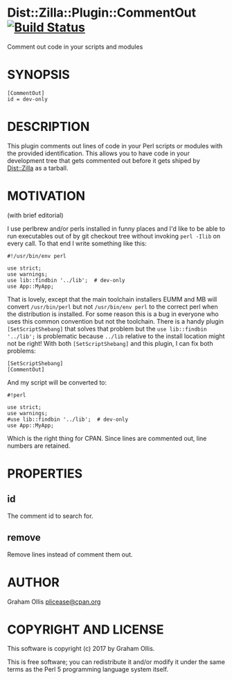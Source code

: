 # Dist::Zilla::Plugin::CommentOut [![Build Status](https://secure.travis-ci.org/plicease/Dist-Zilla-Plugin-CommentOut.png)](http://travis-ci.org/plicease/Dist-Zilla-Plugin-CommentOut)

Comment out code in your scripts and modules

# SYNOPSIS

    [CommentOut]
    id = dev-only

# DESCRIPTION

This plugin comments out lines of code in your Perl scripts or modules with
the provided identification.  This allows you to have code in your development
tree that gets commented out before it gets shiped by [Dist::Zilla](https://metacpan.org/pod/Dist::Zilla) as a
tarball.

# MOTIVATION

(with brief editorial)

I use perlbrew and/or perls installed in funny places and I'd like to be able to run
executables out of by git checkout tree without invoking `perl -Ilib` on
every call.  To that end I write something like this:

    #!/usr/bin/env perl
    
    use strict;
    use warnings;
    use lib::findbin '../lib';  # dev-only
    use App::MyApp;

That is lovely, except that the main toolchain installers EUMM and MB will
convert `/usr/bin/perl` but not `/usr/bin/env perl` to the correct perl
when the distribution is installed.  For some reason this is
a bug in everyone who uses this common convention but not the toolchain.  There
is a handy plugin `[SetScriptShebang]` that solves that problem but the 
`use lib::findbin '../lib';` is problematic because `../lib` relative to
the install location might not be right!  With both `[SetScriptShebang]`
and this plugin, I can fix both problems:

    [SetScriptShebang]
    [CommentOut]

And my script will be converted to:

    #!perl
    
    use strict;
    use warnings;
    #use lib::findbin '../lib';  # dev-only
    use App::MyApp;

Which is the right thing for CPAN.  Since lines are commented out, line numbers
are retained.

# PROPERTIES

## id

The comment id to search for.

## remove

Remove lines instead of comment them out.

# AUTHOR

Graham Ollis <plicease@cpan.org>

# COPYRIGHT AND LICENSE

This software is copyright (c) 2017 by Graham Ollis.

This is free software; you can redistribute it and/or modify it under
the same terms as the Perl 5 programming language system itself.
